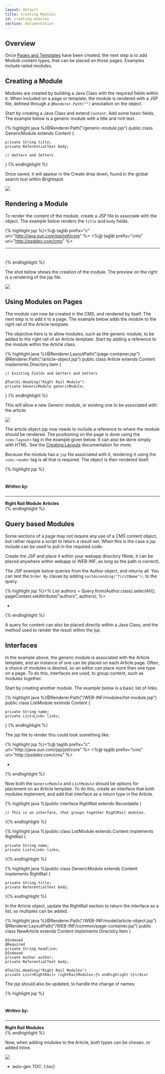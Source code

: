 ```yaml
---
layout: default
title: Creating Modules
id: creating-modules
section: documentation
---
```

<div markdown="1" class="span8">

## Overview

Once [Pages and Templates](/new-page.html) have been created, the next step is to add Module content types, that can be placed on those pages. Examples include railed modules.

## Creating a Module

Modules are created by building a Java Class with the required fields within it. When included on a page or template, the module is rendered with a JSP file, defined through a `@Renderer.Path("")` annotation on the object.

Start by creating a Java Class and extend `Content`. Add some basic fields. The example below is a generic module with a title and rich text.

{% highlight java %}@Renderer.Path("/generic-module.jsp")
public class GenericModule extends Content {

	private String title;
	private ReferentialText body;

	// Getters and Setters
}
{% endhighlight %}

Once saved, it will appear in the Create drop down, found in the global search tool within Brightspot.

![](http://docs.brightspot.s3.amazonaws.com/generic-module.png)

## Rendering a Module

To render the content of the module, create a JSP file to associate with the object. The example below renders the `title` and `body` fields.

{% highlight jsp %}<%@ taglib prefix="c" uri="http://java.sun.com/jsp/jstl/core" %>
<%@ taglib prefix="cms" uri="http://psddev.com/cms" %>

<div style="border-top: 1px solid #333; padding:10px;">
    <strong><c:out value="${content.title}"/></strong><br/>
    <cms:render value="${content.body}"/>
</div>
{% endhighlight %}

The shot below shows the creation of the module. The preview on the right is a rendering of the jsp file.

![](http://docs.brightspot.s3.amazonaws.com/creating-single-module.png)


## Using Modules on Pages

The module can now be created in the CMS, and rendered by itself. The next step is to add it to a page. The example below adds the module to the right rail of the Article template.

The objective here is to allow modules, such as the generic module, to be added to the right rail of an Article template. Start by adding a reference to the module within the Article class.

<div class="highlight">{% highlight java %}@Renderer.LayoutPath("/page-container.jsp")
@Renderer.Path("/article-object.jsp")
public class Article extends Content implements Directory.item {

    // Existing Fields and Getters and Setters
    
    @ToolUi.Heading("Right Rail Module")
    private GenericModule genericModule;
}
{% endhighlight %}</div>

This will allow a new Generic module, or existing one to be associated with the article:

![](http://docs.brightspot.s3.amazonaws.com/associate-new-rightrail.png)

The article object jsp now needs to include a reference to where the module should be rendered. The positioning on the page is done using the `<cms:layout>` tag in the example given below. It can also be done simply with HTML. See the [Creating Layouts](new-page.html) documentation for more.

Because the module has a `jsp` file associated with it, rendering it using the `<cms:render` tag is all that is required. The object is then rendered itself.

<div class="highlight">{% highlight jsp %}<cms:layout class="article-layout">
    <cms:render area="content">
        <h1><cms:render value="${content.headline}"/></h1>
			<h5>Written by: <c:out value="${content.author.name}"/></h5>
			<cms:render value="${content.body}" /><hr>
	  </cms:render>
    <cms:render area="right">
        <div>
            <strong>Right Rail Module Articles</strong>
            <cms:render value="${content.genericModule}" />
         </div>
    </cms:render>
</cms:layout>
{% endhighlight %}</div>

## Query based Modules

Some sections of a page may not require any use of a CMS content object, but rather require a script to return a result set. When this is the case a jsp include can be used to pull in the required code.

Create the JSP and place it within your webapp directory (Note, it can be placed anywhere within webapp or WEB-INF, as long as the path is correct).

The JSP example below queries from the Author object, and returns all. You can test the `Order By` clause by adding `sortAscending("firstName");` to the query.


<div class="highlight">{% highlight jsp %}<%  List<Author> authors = Query.from(Author.class).selectAll();
    pageContext.setAttribute("authors", authors);
%>
<ul>
  <c:forEach var="item" items="${authors}">
    <li><c:out value="${item.firstName}" /> <c:out value="${item.lastName}" /></li>
  </c:forEach>
</ul>
{% endhighlight %}</div>

A query for content can also be placed directly within a Java Class, and the method used to render the result within the jsp.

## Interfaces

In the example above, the generic module is associated with the Article template, and an instance of one can be placed on each Article page. Often, a choice of modules is desired, so an editor can place more than one type on a page. To do this, interfaces are used, to group content, such as modules together.

Start by creating another module. The example below is a basic list of links.

<div class="highlight">{% highlight java %}@Renderer.Path("/WEB-INF/modules/list-module.jsp")
public class ListModule extends Content {

    private String name;
    private List<Link> links;
}
{% endhighlight %}</div>

The jsp file to render this could look something like:

<div class="highlight">{% highlight jsp %}<%@ taglib prefix="c" uri="http://java.sun.com/jsp/jstl/core" %>
<%@ taglib prefix="cms" uri="http://psddev.com/cms" %>

<div>
    <strong><c:out value="${content.name}"/></strong>
    <ul>
     <c:forEach var="item" items="${content.links}">
      <li>
        <cms:a href="${item.url}">
        <cms:render value="${item.text}" />
        </cms:a>
      </li>
     </c:forEach>
    </ul>
</div>
{% endhighlight %}</div>

Now both the `GenericModule` and `ListModule` should be options for placement on an Article template. To do this, create an interface that both modules implement, and add that interface as a return type in the Article.

<div class="highlight">{% highlight java %}public interface RightRail extends Recordable {

	// This is an interface, that groups together RightRail modules.

}{% endhighlight %}</div>


<div class="highlight">{% highlight java %}public class ListModule extends Content implements RightRail {

	private String name;
	private List<Link> links;

}{% endhighlight %}</div>

<div class="highlight">{% highlight java %}public class GenericModule extends Content implements RightRail {

	private String title;
	private ReferentialText body;

}{% endhighlight %}</div>

In the Article object, update the RightRail section to return the interface as a list, so multiples can be added.

<div class="highlight">{% highlight java %}@Renderer.Path("/WEB-INF/model/article-object.jsp")
@Renderer.LayoutPath("/WEB-INF/common/page-container.jsp")
public class NewArticle extends Content implements Directory.Item {

	@Indexed
	@Required
	private String headline;
	@Indexed
	private Author author;
	private ReferentialText body;

 	@ToolUi.Heading("Right Rail Modules")
	private List<RightRail> rightRailModules;{% endhighlight %}</div>
	
The jsp should also be updated, to handle the change of names:

<div class="highlight">{% highlight jsp %}<cms:layout class="article-layout">
    <cms:render area="content">
        <h1><cms:render value="${content.headline}"/></h1>
			<h5>Written by: <c:out value="${content.author.name}"/></h5>
			<cms:render value="${content.body}" /><hr>
	  </cms:render>
    <cms:render area="right">
        <div>
            <strong>Right Rail Modules</strong>
            <cms:render value="${content.rightRailModules}" />
         </div>
    </cms:render>
</cms:layout>
{% endhighlight %}</div>

Now, when adding modules to the Article, both types can be chosen, or added inline.

![](http://docs.brightspot.s3.amazonaws.com/creating-interfaces.png)

</div>

<div class="span4 dari-docs-sidebar">
<div markdown="1" style="position:scroll;" class="well sidebar-nav">


* auto-gen TOC:
{:toc}

</div>
</div>